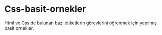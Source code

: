 # Css-basit-ornekler
Html ve Css de bulunan bazı etiketlerin görevlerini öğrenmek için yapılmış basit ornekler.
